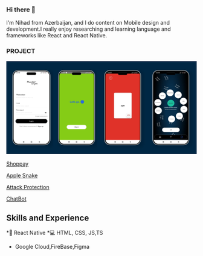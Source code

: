 ### Hi there 👋

l'm Nihad from Azerbaijan, and l do content on Mobile design and development.I really enjoy researching and  learning language and frameworks like React and React Native.
### PROJECT
  [![Master English](https://raw.githubusercontent.com/NikoAlyv/portfolio/refs/heads/main/assets/images/project1.png)](https://play.google.com/store/apps/details?id=com.mastersenglish&pcampaignid=web_share)

[Shoppay](https://www.linkedin.com/posts/nihadalyv_part1-typescript-firebase-activity-7231213230696665088-OvT3?utm_source=social_share_send&utm_medium=member_desktop_web&rcm=ACoAADh5oFwB6VTtU34mxIM9KNK1V5sTiT5bfrU)

[Apple Snake](https://play.google.com/store/apps/details?id=com.applesnake)

[Attack Protection](https://www.linkedin.com/posts/nihadalyv_attack-protectionai-v%C9%99-sosial-m%C3%BCh%C9%99ndislik-activity-7264570533457936384-mesg/?utm_source=social_share_send&utm_medium=member_desktop_web&rcm=ACoAADh5oFwB6VTtU34mxIM9KNK1V5sTiT5bfrU)

[ChatBot](https://www.linkedin.com/posts/nihadalyv_reactnative-ai-appdevelopment-activity-7233845726156312578-Ly0h?utm_source=social_share_send&utm_medium=member_desktop_web&rcm=ACoAADh5oFwB6VTtU34mxIM9KNK1V5sTiT5bfrU)

## Skills and Experience
*📱 React Native
*💻 HTML, CSS, JS,TS
* Google Cloud,FireBase,Figma
  



